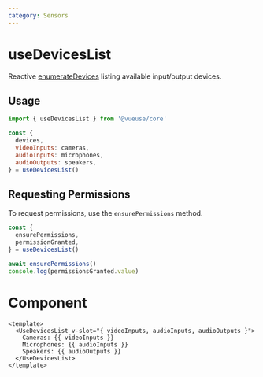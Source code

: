 ```yaml
---
category: Sensors
---
```


# useDevicesList

Reactive [enumerateDevices](https://developer.mozilla.org/en-US/docs/Web/API/MediaDevices/enumerateDevices) listing available input/output devices.

## Usage

```js
import { useDevicesList } from '@vueuse/core'

const {
  devices,
  videoInputs: cameras,
  audioInputs: microphones,
  audioOutputs: speakers,
} = useDevicesList()
```

## Requesting Permissions

To request permissions, use the `ensurePermissions` method.

```js
const {
  ensurePermissions,
  permissionGranted,
} = useDevicesList()

await ensurePermissions()
console.log(permissionsGranted.value)
```

# Component

```vue
<template>
  <UseDevicesList v-slot="{ videoInputs, audioInputs, audioOutputs }">
    Cameras: {{ videoInputs }}
    Microphones: {{ audioInputs }}
    Speakers: {{ audioOutputs }}
  </UseDevicesList>
</template>
```

